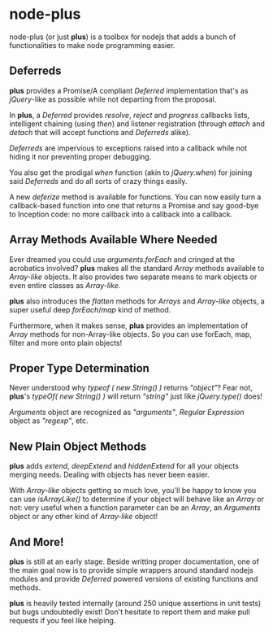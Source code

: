 node-plus
=========
node-plus (or just __plus__) is a toolbox for nodejs that adds a bunch of functionalities to make node programming easier.
## Deferreds

__plus__ provides a Promise/A compliant _Deferred_ implementation that's as _jQuery_-like as possible while not departing from the proposal.

In __plus__, a _Deferred_ provides _resolve_, _reject_ and _progress_ callbacks lists, intelligent chaining (using _then_) and listener registration (through _attach_ and _detach_ that will accept functions and _Deferreds_ alike).

_Deferreds_ are impervious to exceptions raised into a callback while not hiding it nor preventing proper debugging.

You also get the prodigal _when_ function (akin to _jQuery.when_) for joining said _Deferreds_ and do all sorts of crazy things easily.

A new _deferize_ method is available for functions. You can now easily turn a callback-based function into one that returns a Promise and say good-bye to Inception code: no more callback into a callback into a callback.

## Array Methods Available Where Needed

Ever dreamed you could use _arguments.forEach_ and cringed at the acrobatics involved? __plus__ makes all the standard _Array_ methods available to _Array-like_ objects. It also provides two separate means to mark objects or even entire classes as _Array-like_.

__plus__ also introduces the _flatten_ methods for _Arrays_ and _Array-like_ objects, a super useful deep _forEach_/_map_ kind of method.

Furthermore, when it makes sense, __plus__ provides an implementation of _Array_ methods for non-Array-like objects. So you can use forEach, map, filter and more onto plain objects!

## Proper Type Determination

Never understood why _typeof ( new String() )_ returns _"object"_? Fear not, __plus__'s _typeOf( new String() )_ will return _"string"_ just like _jQuery.type()_ does!

_Arguments_ object are recognized as _"arguments"_, _Regular Expression_ object as _"regexp"_, etc.

## New Plain Object Methods

__plus__ adds _extend_, _deepExtend_ and _hiddenExtend_ for all your objects merging needs. Dealing with objects has never been easier. 

With _Array-like_ objects getting so much love, you'll be happy to know you can use _isArrayLike()_ to determine if your object will behave like an _Array_ or not: very useful when a function parameter can be an _Array_, an _Arguments_ object or any other kind of _Array-like_ object!

## And More!

__plus__ is still at an early stage. Beside writting proper documentation, one of the main goal now is to provide simple wrappers around standard nodejs modules and provide _Deferred_ powered versions of existing functions and methods.

__plus__ is heavily tested internally (around 250 unique assertions in unit tests) but bugs undoubtedly exist! Don't hesitate to report them and make pull requests if you feel like helping.
